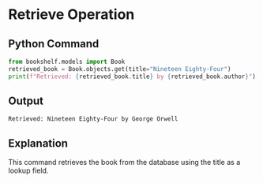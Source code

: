 # Retrieve Operation

## Python Command
```python
from bookshelf.models import Book
retrieved_book = Book.objects.get(title="Nineteen Eighty-Four")
print(f"Retrieved: {retrieved_book.title} by {retrieved_book.author}")
```

## Output
```
Retrieved: Nineteen Eighty-Four by George Orwell
```

## Explanation
This command retrieves the book from the database using the title as a lookup field.
